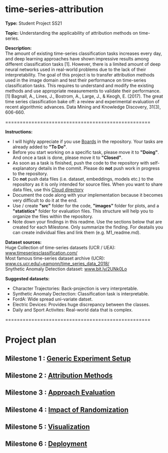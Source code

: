 # time-series-attribution

**Type:**
Student Project SS21

**Topic:**
Understanding the applicability of attribution methods on time-series.

**Description:**  
The amount of existing time-series classification tasks increases every day, and deep learning approaches have shown impressive results among different classification tasks [1]. However, there is a limited amount of deep neural networks used in real-world problems due to the lack of their interpretability. The goal of this project is to transfer attribution methods used in the image domain and test their performance on time-series classification tasks. This requires to understand and modify the existing methods and use appropriate measurements to validate their performance.
[1] Bagnall, A., Lines, J., Bostrom, A., Large, J., & Keogh, E. (2017). The great time series classification bake off: a review and experimental evaluation of recent algorithmic advances. Data Mining and Knowledge Discovery, 31(3), 606-660.

==================================================

**Instructions:**
- I will highly appreciate if you use [Boards](https://git.opendfki.de/mercier/time-series-attribution/-/boards) in the repository. Your tasks are already added to **"To Do"**.
- Before you start working on a specific task, please move it to **"Doing"**. And once a task is done, please move it to **"Closed"**.
- As soon as a task is finished, push the code to the repository with self-explanatory details in the commit. Please do **not** push work in progress to the repository.
- Do **not** push data files (i.e. dataset, embeddings, models etc.) to the repository as it is only intended for source files. When you want to share data files, use this [Cloud directory](https://cloud.dfki.de/owncloud/index.php/s/N6sAe7DJRPPksP6)
- Document the code along with your implementation because it becomes very difficult to do it at the end.
- Use / create **"src"** folder for the code, **"images"** folder for plots, and a **"statistics"** folder for evaluation files. This structure will help you to organize the files within the repository.
- Note down your findings in this readme. Use the sections below that are created for each Milestone. Only summarize the finding. For deatails you can create individual files and link them (e.g. M1_readme.md).

**Dataset sources:**  
Huge Collection of time-series datasets (UCR / UEA): www.timeseriesclassification.com/  
Most famous time-series dataset archive (UCR): www.cs.ucr.edu/~eamonn/time_series_data_2018/  
Snythetic Anomaly Detection dataset: www.bit.ly/2UNk0Lo


**Suggested datasets:**  
- Character Trajectories: Back-projection is very interpretable.
- Synthetic Anomaly Dectection: Classification task is interpretable.
- FordA: Wide spread uni-variate datset.
- Electric Devices: Provides huge discrepancy between the classes.
- Daily and Sport Activites: Real-world data that is complex.



==================================================

# Project plan

## Milestone 1 : [Generic Experiment Setup](https://git.opendfki.de/mercier/time-series-attribution/-/milestones/1)

## Milestone 2 : [Attribution Methods](https://git.opendfki.de/mercier/time-series-attribution/-/milestones/2)

## Milestone 3 : [Approach Evaluation](https://git.opendfki.de/mercier/time-series-attribution/-/milestones/3)

## Milestone 4 : [Impact of Randomization](https://git.opendfki.de/mercier/time-series-attribution/-/milestones/4)

## Milestone 5 : [Visualization](https://git.opendfki.de/mercier/time-series-attribution/-/milestones/5)

## Milestone 6 : [Deployment](https://git.opendfki.de/mercier/time-series-attribution/-/milestones/6)
